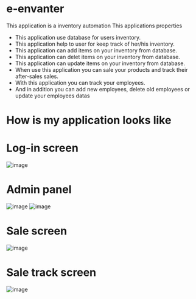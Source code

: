 # e-envanter
 This application is a inventory automation
 This applications properties  
 - This application use database for users inventory.
 - This application help to user for keep track of her/his inventory.
 - This application can add items on your inventory from database.
 - This application can delet items on your inventory from database.
 - This application can update items on your inventory from database.
 - When use this application you can sale your products and track their after-sales sales.
 - With this application you can track your employees.
 - And in addition you can add new employees, delete old employees or update your employees datas
# How is my application looks like
# Log-in screen
![image](https://user-images.githubusercontent.com/66384957/143401153-ad8ba413-6cb6-4843-8741-e92e35712cff.png)
# Admin panel
![image](https://user-images.githubusercontent.com/66384957/143401245-139ceff7-ac49-4184-b6a2-b76ac93780cb.png)
![image](https://user-images.githubusercontent.com/66384957/143401290-28ed0f75-2afe-4ea8-9981-e5dfb3afb1da.png)
# Sale screen
![image](https://user-images.githubusercontent.com/66384957/143401362-24881e40-21da-4bca-98de-50973536045e.png)
# Sale track screen
![image](https://user-images.githubusercontent.com/66384957/143401414-0221fb03-acf6-4083-924c-4e54fd5a5fc6.png)




